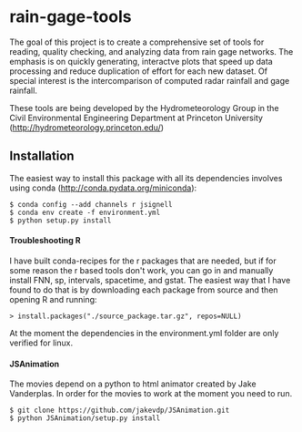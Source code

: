 # rain-gage-tools

The goal of this project is to create a comprehensive set of tools for reading, quality checking, and analyzing data from rain gage 
networks. The emphasis is on quickly generating, interactve plots that speed up data processing and reduce duplication of effort for 
each new dataset. Of special interest is the intercomparison of computed radar rainfall and gage rainfall. 

These tools are being developed by the Hydrometeorology Group in the Civil Environmental Engineering Department at Princeton University 
(<http://hydrometeorology.princeton.edu/>) 


## Installation

The easiest way to install this package with all its dependencies involves using conda (<http://conda.pydata.org/miniconda>):

    $ conda config --add channels r jsignell
    $ conda env create -f environment.yml
    $ python setup.py install

#### Troubleshooting R

I have built conda-recipes for the r packages that are needed, but if for some reason the r based tools don't work, you can go in and manually install FNN, sp, intervals, spacetime, and gstat. The easiest way that I have found to do that is by downloading each package from source and then opening R and running:

    > install.packages("./source_package.tar.gz", repos=NULL) 
  
At the moment the dependencies in the environment.yml folder are only verified for linux. 

#### JSAnimation

The movies depend on a python to html animator created by Jake Vanderplas. In order for the movies to work at the moment you need to run. 
    
    $ git clone https://github.com/jakevdp/JSAnimation.git
    $ python JSAnimation/setup.py install
    
